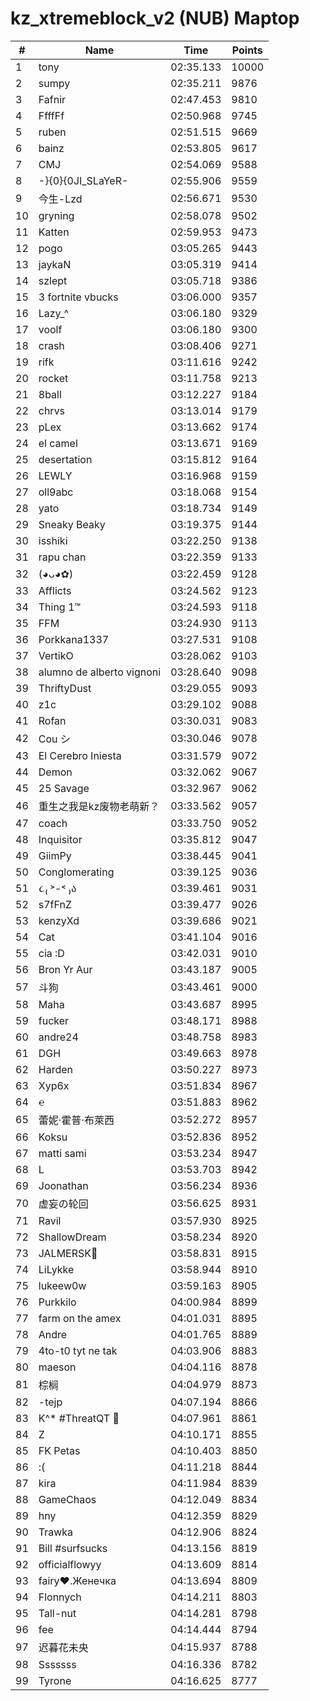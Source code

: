 # kz_xtremeblock_v2 (NUB) Maptop

|  # | Name | Time | Points |
|-------------- | -------------- | -------------- | -------------- | 
| 1 | tony | 02:35.133 | 10000 | 
| 2 | sumpy | 02:35.211 | 9876 | 
| 3 | Fafnir | 02:47.453 | 9810 | 
| 4 | FfffFf | 02:50.968 | 9745 | 
| 5 | ruben | 02:51.515 | 9669 | 
| 6 | bainz | 02:53.805 | 9617 | 
| 7 | CMJ | 02:54.069 | 9588 | 
| 8 | -}{0}{0JI_SLaYeR- | 02:55.906 | 9559 | 
| 9 | 今生-Lzd | 02:56.671 | 9530 | 
| 10 | gryning | 02:58.078 | 9502 | 
| 11 | Katten | 02:59.953 | 9473 | 
| 12 | pogo | 03:05.265 | 9443 | 
| 13 | jaykaN | 03:05.319 | 9414 | 
| 14 | szlept | 03:05.718 | 9386 | 
| 15 | 3 fortnite vbucks | 03:06.000 | 9357 | 
| 16 | Lazy_^ | 03:06.180 | 9329 | 
| 17 | voolf | 03:06.180 | 9300 | 
| 18 | crash | 03:08.406 | 9271 | 
| 19 | rifk | 03:11.616 | 9242 | 
| 20 | rocket | 03:11.758 | 9213 | 
| 21 | 8ball | 03:12.227 | 9184 | 
| 22 | chrvs | 03:13.014 | 9179 | 
| 23 | pLex | 03:13.662 | 9174 | 
| 24 | el camel | 03:13.671 | 9169 | 
| 25 | desertation | 03:15.812 | 9164 | 
| 26 | LEWLY | 03:16.968 | 9159 | 
| 27 | oll9abc | 03:18.068 | 9154 | 
| 28 | yato | 03:18.734 | 9149 | 
| 29 | Sneaky Beaky | 03:19.375 | 9144 | 
| 30 | isshiki | 03:22.250 | 9138 | 
| 31 | rapu chan | 03:22.359 | 9133 | 
| 32 | (◕ᴗ◕✿) | 03:22.459 | 9128 | 
| 33 | Afflicts | 03:24.562 | 9123 | 
| 34 | Thing 1™ | 03:24.593 | 9118 | 
| 35 | FFM | 03:24.930 | 9113 | 
| 36 | Porkkana1337 | 03:27.531 | 9108 | 
| 37 | VertikO | 03:28.062 | 9103 | 
| 38 | alumno de alberto vignoni | 03:28.640 | 9098 | 
| 39 | ThriftyDust | 03:29.055 | 9093 | 
| 40 | z1c | 03:29.102 | 9088 | 
| 41 | Rofan | 03:30.031 | 9083 | 
| 42 | Cou シ | 03:30.046 | 9078 | 
| 43 | El Cerebro Iniesta | 03:31.579 | 9072 | 
| 44 | Demon | 03:32.062 | 9067 | 
| 45 | 25 Savage | 03:32.967 | 9062 | 
| 46 | 重生之我是kz废物老萌新？ | 03:33.562 | 9057 | 
| 47 | coach | 03:33.750 | 9052 | 
| 48 | Inquisitor | 03:35.812 | 9047 | 
| 49 | GiimPy | 03:38.445 | 9041 | 
| 50 | Conglomerating | 03:39.125 | 9036 | 
| 51 | ૮₍ ˃-˂ ₎ა | 03:39.461 | 9031 | 
| 52 | s7fFnZ | 03:39.477 | 9026 | 
| 53 | kenzyXd | 03:39.686 | 9021 | 
| 54 | Cat | 03:41.104 | 9016 | 
| 55 | cia :D | 03:42.031 | 9010 | 
| 56 | Bron Yr Aur | 03:43.187 | 9005 | 
| 57 | 斗狗 | 03:43.461 | 9000 | 
| 58 | Maha | 03:43.687 | 8995 | 
| 59 | fucker | 03:48.171 | 8988 | 
| 60 | andre24 | 03:48.758 | 8983 | 
| 61 | DGH | 03:49.663 | 8978 | 
| 62 | Harden | 03:50.227 | 8973 | 
| 63 | Xyp6x | 03:51.834 | 8967 | 
| 64 | ℮ | 03:51.883 | 8962 | 
| 65 | 蕾妮·霍普·布萊西 | 03:52.272 | 8957 | 
| 66 | Koksu | 03:52.836 | 8952 | 
| 67 | matti sami | 03:53.234 | 8947 | 
| 68 | L | 03:53.703 | 8942 | 
| 69 | Joonathan | 03:56.234 | 8936 | 
| 70 | 虚妄の轮回 | 03:56.625 | 8931 | 
| 71 | Ravil | 03:57.930 | 8925 | 
| 72 | ShallowDream | 03:58.234 | 8920 | 
| 73 | JALMERSK👀 | 03:58.831 | 8915 | 
| 74 | LiLykke | 03:58.944 | 8910 | 
| 75 | lukeew0w | 03:59.163 | 8905 | 
| 76 | Purkkilo | 04:00.984 | 8899 | 
| 77 | farm on the amex | 04:01.031 | 8895 | 
| 78 | Andre | 04:01.765 | 8889 | 
| 79 | 4to-t0 tyt ne tak | 04:03.906 | 8883 | 
| 80 | maeson | 04:04.116 | 8878 | 
| 81 | 棕榈 | 04:04.979 | 8873 | 
| 82 | -tejp | 04:07.194 | 8866 | 
| 83 | K^* #ThreatQT 🥓 | 04:07.961 | 8861 | 
| 84 | Z | 04:10.171 | 8855 | 
| 85 | FK Petas | 04:10.403 | 8850 | 
| 86 | :( | 04:11.218 | 8844 | 
| 87 | kira | 04:11.984 | 8839 | 
| 88 | GameChaos | 04:12.049 | 8834 | 
| 89 | hny | 04:12.359 | 8829 | 
| 90 | Trawka | 04:12.906 | 8824 | 
| 91 | Bill #surfsucks | 04:13.156 | 8819 | 
| 92 | officialflowyy | 04:13.609 | 8814 | 
| 93 | fairy♥.Женечка | 04:13.694 | 8809 | 
| 94 | Flonnych | 04:14.211 | 8803 | 
| 95 | Tall-nut | 04:14.281 | 8798 | 
| 96 | fee | 04:14.444 | 8794 | 
| 97 | 迟暮花未央 | 04:15.937 | 8788 | 
| 98 | Sssssss | 04:16.336 | 8782 | 
| 99 | Tyrone | 04:16.625 | 8777 | 

